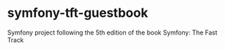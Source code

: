 # symfony-tft-guestbook

Symfony project following the 5th edition of the book Symfony: The Fast Track